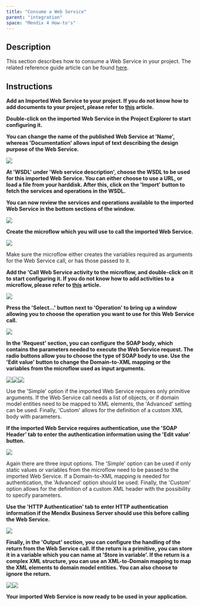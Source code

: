 ```yaml
---
title: "Consume a Web Service"
parent: "integration"
space: "Mendix 4 How-to's"
---
```

## Description

This section describes how to consume a Web Service in your project. The related reference guide article can be found [here](/refguide4/imported-web-services).

## Instructions

 **Add an Imported Web Service to your project. If you do not know how to add documents to your project, please refer to [this](add-documents-to-a-module) article.**

 **Double-click on the imported Web Service in the Project Explorer to start configuring it.**

 **You can change the name of the published Web Service at 'Name', whereas 'Documentation' allows input of text describing the design purpose of the Web Service.**

![](attachments/2621626/2752987.png)

 **At 'WSDL' under 'Web service description', choose the WSDL to be used for this imported Web Service. You can either choose to use a URL, or load a file from your harddisk. After this, click on the 'Import' button to fetch the services and operations in the WSDL.**

 **You can now review the services and operations available to the imported Web Service in the bottom sections of the window.**

![](attachments/2621626/2752988.png)

 **Create the microflow which you will use to call the imported Web Service.**

![](attachments/2621626/2752986.png)

Make sure the microflow either creates the variables required as arguments for the Web Service call, or has those passed to it.

 **Add the 'Call Web Service activity to the microflow, and double-click on it to start configuring it. If you do not know how to add activities to a microflow, please refer to [this](add-an-activity-to-a-microflow) article.**

![](attachments/2621626/2752985.png)

 **Press the 'Select...' button next to 'Operation' to bring up a window allowing you to choose the operation you want to use for this Web Service call.**

![](attachments/2621626/2752984.png)

 **In the 'Request' section, you can configure the SOAP body, which contains the parameters needed to execute the Web Service request. The radio buttons allow you to choose the type of SOAP body to use. Use the 'Edit value' button to change the Domain-to-XML mapping or the variables from the microflow used as input arguments.**

![](attachments/2621626/2752991.png)![](attachments/2621626/2752992.png)![](attachments/2621626/2752993.png)

Use the 'Simple' option if the imported Web Service requires only primitive arguments. If the Web Service call needs a list of objects, or if domain model entities need to be mapped to XML elements, the 'Advanced' setting can be used. Finally, 'Custom' allows for the definition of a custom XML body with parameters.

 **If the imported Web Service requires authentication, use the 'SOAP Header' tab to enter the authentication information using the 'Edit value' button.**

![](attachments/2621626/2752990.png)

Again there are three input options. The 'Simple' option can be used if only static values or variables from the microflow need to be passed to the imported Web Service. If a Domain-to-XML mapping is needed for authentication, the 'Advanced' option should be used. Finally, the 'Custom' option allows for the definition of a custom XML header with the possibility to specify parameters.

 **Use the 'HTTP Authentication' tab to enter HTTP authentication information if the Mendix Business Server should use this before calling the Web Service.**

![](attachments/2621626/2752989.png)

 **Finally, in the 'Output' section, you can configure the handling of the return from the Web Service call. If the return is a primitive, you can store it in a variable which you can name at 'Store in variable'. If the return is a complex XML structure, you can use an XML-to-Domain mapping to map the XML elements to domain model entities. You can also choose to ignore the return.**

![](attachments/2621626/2752994.png)![](attachments/2621626/2752995.png)

 **Your imported Web Service is now ready to be used in your application.**
